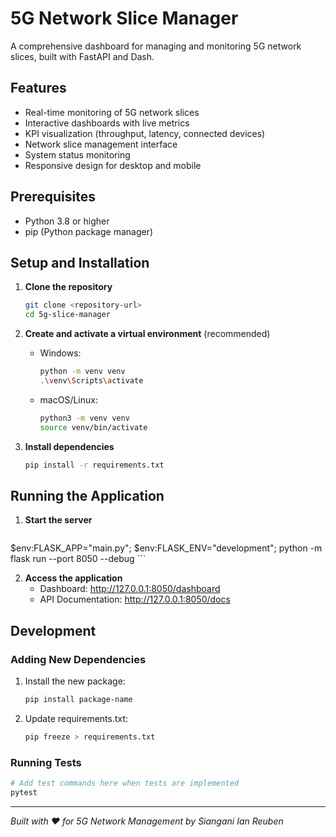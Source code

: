 # 5G Network Slice Manager

A comprehensive dashboard for managing and monitoring 5G network slices, built with FastAPI and Dash.


## Features

- Real-time monitoring of 5G network slices
- Interactive dashboards with live metrics
- KPI visualization (throughput, latency, connected devices)
- Network slice management interface
- System status monitoring
- Responsive design for desktop and mobile

## Prerequisites

- Python 3.8 or higher
- pip (Python package manager)

## Setup and Installation

1. **Clone the repository**
   ```bash
   git clone <repository-url>
   cd 5g-slice-manager
   ```

2. **Create and activate a virtual environment** (recommended)
   - Windows:
     ```bash
     python -m venv venv
     .\venv\Scripts\activate
     ```
   - macOS/Linux:
     ```bash
     python3 -m venv venv
     source venv/bin/activate
     ```

3. **Install dependencies**
   ```bash
   pip install -r requirements.txt
   ```

## Running the Application

1. **Start the server**
   ```bash
$env:FLASK_APP="main.py"; $env:FLASK_ENV="development"; python -m flask run --port 8050 --debug   ```

2. **Access the application**
   - Dashboard: http://127.0.0.1:8050/dashboard
   - API Documentation: http://127.0.0.1:8050/docs

## Development

### Adding New Dependencies
1. Install the new package:
   ```bash
   pip install package-name
   ```
2. Update requirements.txt:
   ```bash
   pip freeze > requirements.txt
   ```

### Running Tests
```bash
# Add test commands here when tests are implemented
pytest
```

---

*Built with ❤️ for 5G Network Management*
*by Siangani Ian Reuben*
